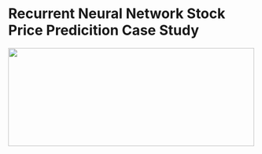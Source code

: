 # Recurrent Neural Network Stock Price Predicition Case Study

<p align="left" href = "">
  <img src="https://github.com/TatevKaren/recurrent-neural-network-stock-price-predicition-case-study/blob/main/data/Paper-Front-Page.png?raw=true"
  width="500" height="200">
</p>
<br>
